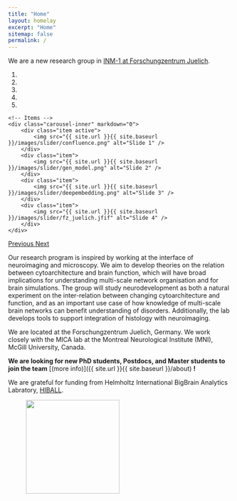 ```yaml
---
title: "Home"
layout: homelay
excerpt: "Home"
sitemap: false
permalink: /
---
```


We are a new research group in [INM-1 at Forschungzentrum Juelich](https://www.fz-juelich.de/inm/inm-1/EN/Home/home_node.html). 

<div markdown="0" id="carousel" class="carousel slide" data-ride="carousel" data-interval="4000" data-pause="hover" >
    <!-- Menu -->
    <ol class="carousel-indicators">
        <li data-target="#carousel" data-slide-to="0" class="active"></li>
        <li data-target="#carousel" data-slide-to="1"></li>
        <li data-target="#carousel" data-slide-to="2"></li>
        <li data-target="#carousel" data-slide-to="3"></li>
        <li data-target="#carousel" data-slide-to="4"></li>
    </ol>

    <!-- Items -->
    <div class="carousel-inner" markdown="0">
        <div class="item active">
            <img src="{{ site.url }}{{ site.baseurl }}/images/slider/confluence.png" alt="Slide 1" />
        </div>
        <div class="item">
            <img src="{{ site.url }}{{ site.baseurl }}/images/slider/gen_model.png" alt="Slide 2" />
        </div>
        <div class="item">
            <img src="{{ site.url }}{{ site.baseurl }}/images/slider/deepembedding.png" alt="Slide 3" />
        </div>
        <div class="item">
            <img src="{{ site.url }}{{ site.baseurl }}/images/slider/fz_juelich.jfif" alt="Slide 4" />
        </div>
    </div>
  <a class="left carousel-control" href="#carousel" role="button" data-slide="prev">
    <span class="glyphicon glyphicon-chevron-left" aria-hidden="true"></span>
    <span class="sr-only">Previous</span>
  </a>
  <a class="right carousel-control" href="#carousel" role="button" data-slide="next">
    <span class="glyphicon glyphicon-chevron-right" aria-hidden="true"></span>
    <span class="sr-only">Next</span>
  </a>
</div>


Our research program is inspired by working at the interface of neuroimaging and microscopy. We aim to develop theories on the relation between cytoarchitecture and brain function, which will have broad implications for understanding multi-scale network organisation and for brain simulations. The group will study neurodevelopment as both a natural experiment on the inter-relation between changing cytoarchitecture and function, and as an important use case of how knowledge of multi-scale brain networks can benefit understanding of disorders. Additionally, the lab develops tools to support integration of histology with neuroimaging. 

We are located at the Forschungzentrum Juelich, Germany. We work closely with the MICA lab at the Montreal Neurological Institute (MNI), McGill University, Canada. 

**We are looking for new PhD students, Postdocs, and Master students to join the team** [(more info)]({{ site.url }}{{ site.baseurl }}/about) **!**

We are grateful for funding from Helmholtz International BigBrain Analytics Labratory, [HIBALL](https://bigbrainproject.org/hiball.html).

<figure class="fourth">
  <img src="{{ site.url }}{{ site.baseurl }}/images/logopic/Logo_HIBALL.png" style="width: 210px">
</figure>
